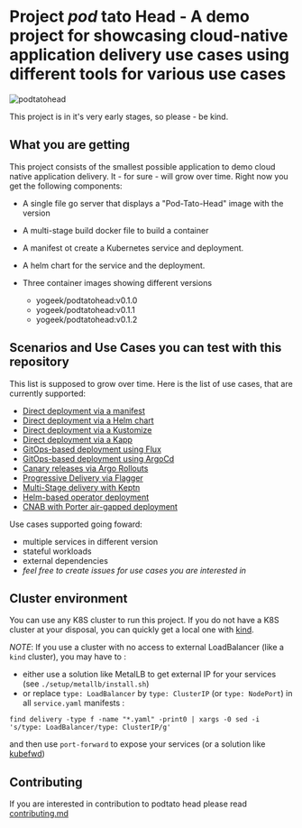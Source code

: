 # Project _pod_ tato Head - A demo project for showcasing cloud-native application delivery use cases using different tools for various use cases

![podtatohead](/images/podtatoHead.png)

This project is in it's very early stages, so please - be kind.

## What you are getting

This project consists of the smallest possible application to demo cloud native
application delivery. It - for sure - will grow over time. Right now you get the following components:

* A single file go server that displays a "Pod-Tato-Head" image with the version
* A multi-stage build docker file to build a container
* A manifest ot create a Kubernetes service and deployment.
* A helm chart for the service and the deployment.
* Three container images showing different versions

  * yogeek/podtatohead:v0.1.0
  * yogeek/podtatohead:v0.1.1
  * yogeek/podtatohead:v0.1.2

## Scenarios and Use Cases you can test with this repository

This list is supposed to grow over time. Here is the list of use cases, that are
currently supported:

* [Direct deployment via a manifest](/delivery/manifest/README.md)
* [Direct deployment via a Helm chart](/delivery/charts/README.md)
* [Direct deployment via a Kustomize](/delivery/kustomize/README.md)
* [Direct deployment via a Kapp](/delivery/kapp/README.md)
* [GitOps-based deployment using Flux](/delivery/flux/README.md)
* [GitOps-based deployment using ArgoCd](/delivery/ArgoCD/README.md)
* [Canary releases via Argo Rollouts](/delivery/ArgoRollout/README.md)
* [Progressive Delivery via Flagger](/delivery/flagger/README.md)
* [Multi-Stage delivery with Keptn](/delivery/keptn/README.md)
* [Helm-based operator deployment](/delivery/podtato-operator/README.md)
* [CNAB with Porter air-gapped deployment](/delivery/CNABwithPorter/README.md)

Use cases supported going foward:

* multiple services in different version
* stateful workloads
* external dependencies
* _feel free to create issues for use cases you are interested in_

## Cluster environment

You can use any K8S cluster to run this project.
If you do not have a K8S cluster at your disposal, you can quickly get a local one with [kind](https://kind.sigs.k8s.io/docs/user/quick-start/).

_NOTE_: If you use a cluster with no access to external LoadBalancer (like a `kind` cluster), you may have to :

- either use a solution like MetalLB to get external IP for your services (see `./setup/metallb/install.sh`)
- or replace `type: LoadBalancer` by `type: ClusterIP` (or `type: NodePort`) in all `service.yaml` manifests :

```
find delivery -type f -name "*.yaml" -print0 | xargs -0 sed -i 's/type: LoadBalancer/type: ClusterIP/g'
```

and then use `port-forward` to expose your services (or a solution like [kubefwd](https://github.com/txn2/kubefwd))

## Contributing

If you are interested in contribution to podtato head please read [contributing.md](contributing.md)
